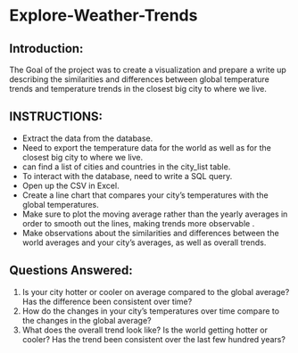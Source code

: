 # Explore-Weather-Trends

## Introduction:
The Goal of the project was to create a visualization and prepare a write up describing the similarities and differences between
global temperature trends and temperature trends in the closest big city to where we live. 

## INSTRUCTIONS:
* Extract the data from the database. 
* Need to export the temperature data for the world as well as for the closest big city to where we live. 
* can find a list of cities and countries in the city_list table. 
* To interact with the database, need to write a SQL query.
* Open up the CSV in  Excel.
* Create a line chart that compares your city’s temperatures with the global temperatures. 
* Make sure to plot the moving average rather than the yearly averages in order to smooth out the lines, making trends more observable .
* Make observations about the similarities and differences between the world averages and your city’s averages, as well as overall trends.

## Questions Answered:
1. Is your city hotter or cooler on average compared to the global average? Has the difference been consistent over time?
2. How do the changes in your city’s temperatures over time compare to the changes in the global average?
3. What does the overall trend look like? Is the world getting hotter or cooler? Has the trend been consistent over the last few hundred years?
